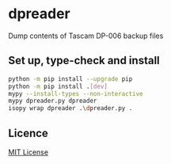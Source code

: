 # dpreader

Dump contents of Tascam DP-006 backup files

## Set up, type-check and install

```bash
python -m pip install --upgrade pip
python -m pip install .[dev]
mypy --install-types --non-interactive
mypy dpreader.py dpreader
isopy wrap dpreader .\dpreader.py .
```

## Licence

[MIT License](LICENSE)
